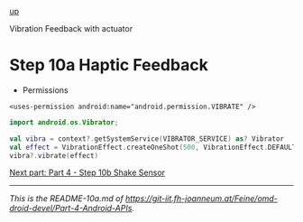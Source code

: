 [up](../study-material--android-apis.md)

Vibration Feedback with actuator

# Step 10a Haptic Feedback

* Permissions


```
<uses-permission android:name="android.permission.VIBRATE" />
```


```kotlin
import android.os.Vibrator;
```
```kotlin
val vibra = context?.getSystemService(VIBRATOR_SERVICE) as? Vibrator
val effect = VibrationEffect.createOneShot(500, VibrationEffect.DEFAULT_AMPLITUDE)
vibra?.vibrate(effect)
```

[Next part: Part 4 - Step 10b Shake Sensor](../10b-Slideshow--Sensors+Actuators-Shake-for-RandomImage/README-10b.md)


---

*This is the README-10a.md of <https://git-iit.fh-joanneum.at/Feine/omd-droid-devel/Part-4-Android-APIs>.*